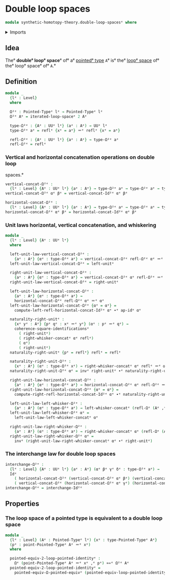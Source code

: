 # Double loop spaces

```agda
module synthetic-homotopy-theory.double-loop-spacesᵉ where
```

<details><summary>Imports</summary>

```agda
open import foundation.action-on-identifications-functionsᵉ
open import foundation.commuting-squares-of-identificationsᵉ
open import foundation.dependent-pair-typesᵉ
open import foundation.identity-typesᵉ
open import foundation.path-algebraᵉ
open import foundation.universe-levelsᵉ
open import foundation.whiskering-identifications-concatenationᵉ

open import structured-types.pointed-equivalencesᵉ
open import structured-types.pointed-typesᵉ

open import synthetic-homotopy-theory.functoriality-loop-spacesᵉ
open import synthetic-homotopy-theory.iterated-loop-spacesᵉ
open import synthetic-homotopy-theory.loop-spacesᵉ
```

</details>

## Idea

Theᵉ **doubleᵉ loopᵉ space**ᵉ ofᵉ aᵉ [pointedᵉ type](structured-types.pointed-types.mdᵉ)
`A`ᵉ isᵉ theᵉ [loopᵉ space](synthetic-homotopy-theory.loop-spaces.mdᵉ) ofᵉ theᵉ loopᵉ
spaceᵉ ofᵉ `A`.ᵉ

## Definition

```agda
module _
  {lᵉ : Level}
  where

  Ω²ᵉ : Pointed-Typeᵉ lᵉ → Pointed-Typeᵉ lᵉ
  Ω²ᵉ Aᵉ = iterated-loop-spaceᵉ 2 Aᵉ

  type-Ω²ᵉ : {Aᵉ : UUᵉ lᵉ} (aᵉ : Aᵉ) → UUᵉ lᵉ
  type-Ω²ᵉ aᵉ = reflᵉ {xᵉ = aᵉ} ＝ᵉ reflᵉ {xᵉ = aᵉ}

  refl-Ω²ᵉ : {Aᵉ : UUᵉ lᵉ} {aᵉ : Aᵉ} → type-Ω²ᵉ aᵉ
  refl-Ω²ᵉ = reflᵉ
```

### Vertical and horizontal concatenation operations on double loop

spaces.ᵉ

```agda
vertical-concat-Ω²ᵉ :
  {lᵉ : Level} {Aᵉ : UUᵉ lᵉ} {aᵉ : Aᵉ} → type-Ω²ᵉ aᵉ → type-Ω²ᵉ aᵉ → type-Ω²ᵉ aᵉ
vertical-concat-Ω²ᵉ αᵉ βᵉ = vertical-concat-Id²ᵉ αᵉ βᵉ

horizontal-concat-Ω²ᵉ :
  {lᵉ : Level} {Aᵉ : UUᵉ lᵉ} {aᵉ : Aᵉ} → type-Ω²ᵉ aᵉ → type-Ω²ᵉ aᵉ → type-Ω²ᵉ aᵉ
horizontal-concat-Ω²ᵉ αᵉ βᵉ = horizontal-concat-Id²ᵉ αᵉ βᵉ
```

### Unit laws horizontal, vertical concatenation, and whiskering

```agda
module _
  {lᵉ : Level} {Aᵉ : UUᵉ lᵉ}
  where

  left-unit-law-vertical-concat-Ω²ᵉ :
    {aᵉ : Aᵉ} {αᵉ : type-Ω²ᵉ aᵉ} → vertical-concat-Ω²ᵉ refl-Ω²ᵉ αᵉ ＝ᵉ αᵉ
  left-unit-law-vertical-concat-Ω²ᵉ = left-unitᵉ

  right-unit-law-vertical-concat-Ω²ᵉ :
    {aᵉ : Aᵉ} {αᵉ : type-Ω²ᵉ aᵉ} → vertical-concat-Ω²ᵉ αᵉ refl-Ω²ᵉ ＝ᵉ αᵉ
  right-unit-law-vertical-concat-Ω²ᵉ = right-unitᵉ

  left-unit-law-horizontal-concat-Ω²ᵉ :
    {aᵉ : Aᵉ} {αᵉ : type-Ω²ᵉ aᵉ} →
    horizontal-concat-Ω²ᵉ refl-Ω²ᵉ αᵉ ＝ᵉ αᵉ
  left-unit-law-horizontal-concat-Ω²ᵉ {αᵉ = αᵉ} =
    compute-left-refl-horizontal-concat-Id²ᵉ αᵉ ∙ᵉ ap-idᵉ αᵉ

  naturality-right-unitᵉ :
    {xᵉ yᵉ : Aᵉ} {pᵉ qᵉ : xᵉ ＝ᵉ yᵉ} (αᵉ : pᵉ ＝ᵉ qᵉ) →
    coherence-square-identificationsᵉ
      ( right-unitᵉ)
      ( right-whisker-concatᵉ αᵉ reflᵉ)
      ( αᵉ)
      ( right-unitᵉ)
  naturality-right-unitᵉ {pᵉ = reflᵉ} reflᵉ = reflᵉ

  naturality-right-unit-Ω²ᵉ :
    {xᵉ : Aᵉ} (αᵉ : type-Ω²ᵉ xᵉ) → right-whisker-concatᵉ αᵉ reflᵉ ＝ᵉ αᵉ
  naturality-right-unit-Ω²ᵉ αᵉ = invᵉ right-unitᵉ ∙ᵉ naturality-right-unitᵉ αᵉ

  right-unit-law-horizontal-concat-Ω²ᵉ :
    {aᵉ : Aᵉ} {αᵉ : type-Ω²ᵉ aᵉ} → horizontal-concat-Ω²ᵉ αᵉ refl-Ω²ᵉ ＝ᵉ αᵉ
  right-unit-law-horizontal-concat-Ω²ᵉ {αᵉ = αᵉ} =
    compute-right-refl-horizontal-concat-Id²ᵉ αᵉ ∙ᵉ naturality-right-unit-Ω²ᵉ αᵉ

  left-unit-law-left-whisker-Ω²ᵉ :
    {aᵉ : Aᵉ} (αᵉ : type-Ω²ᵉ aᵉ) → left-whisker-concatᵉ (refl-Ωᵉ (Aᵉ ,ᵉ aᵉ)) αᵉ ＝ᵉ αᵉ
  left-unit-law-left-whisker-Ω²ᵉ αᵉ =
    left-unit-law-left-whisker-concatᵉ αᵉ

  right-unit-law-right-whisker-Ω²ᵉ :
    {aᵉ : Aᵉ} (αᵉ : type-Ω²ᵉ aᵉ) → right-whisker-concatᵉ αᵉ (refl-Ωᵉ (Aᵉ ,ᵉ aᵉ)) ＝ᵉ αᵉ
  right-unit-law-right-whisker-Ω²ᵉ αᵉ =
    invᵉ (right-unit-law-right-whisker-concatᵉ αᵉ ∙ᵉ right-unitᵉ)
```

### The interchange law for double loop spaces

```agda
interchange-Ω²ᵉ :
  {lᵉ : Level} {Aᵉ : UUᵉ lᵉ} {aᵉ : Aᵉ} (αᵉ βᵉ γᵉ δᵉ : type-Ω²ᵉ aᵉ) →
  Idᵉ
    ( horizontal-concat-Ω²ᵉ (vertical-concat-Ω²ᵉ αᵉ βᵉ) (vertical-concat-Ω²ᵉ γᵉ δᵉ))
    ( vertical-concat-Ω²ᵉ (horizontal-concat-Ω²ᵉ αᵉ γᵉ) (horizontal-concat-Ω²ᵉ βᵉ δᵉ))
interchange-Ω²ᵉ = interchange-Id²ᵉ
```

## Properties

### The loop space of a pointed type is equivalent to a double loop space

```agda
module _
  {lᵉ : Level} (Aᵉ : Pointed-Typeᵉ lᵉ) {xᵉ : type-Pointed-Typeᵉ Aᵉ}
  (pᵉ : point-Pointed-Typeᵉ Aᵉ ＝ᵉ xᵉ)
  where

  pointed-equiv-2-loop-pointed-identityᵉ :
    Ωᵉ (point-Pointed-Typeᵉ Aᵉ ＝ᵉ xᵉ ,ᵉ pᵉ) ≃∗ᵉ Ω²ᵉ Aᵉ
  pointed-equiv-2-loop-pointed-identityᵉ =
    pointed-equiv-Ω-pointed-equivᵉ (pointed-equiv-loop-pointed-identityᵉ Aᵉ pᵉ)
```